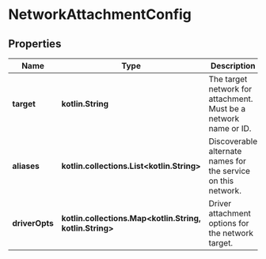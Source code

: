 
# NetworkAttachmentConfig

## Properties
Name | Type | Description | Notes
------------ | ------------- | ------------- | -------------
**target** | **kotlin.String** | The target network for attachment. Must be a network name or ID.  |  [optional]
**aliases** | **kotlin.collections.List&lt;kotlin.String&gt;** | Discoverable alternate names for the service on this network.  |  [optional]
**driverOpts** | **kotlin.collections.Map&lt;kotlin.String, kotlin.String&gt;** | Driver attachment options for the network target.  |  [optional]



